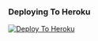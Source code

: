 

### Deploying To Heroku

[![Deploy To Heroku](https://www.herokucdn.com/deploy/button.svg)](https://heroku.com/deploy?template=https://github.com/iotaop/FridayUserbot.git)

